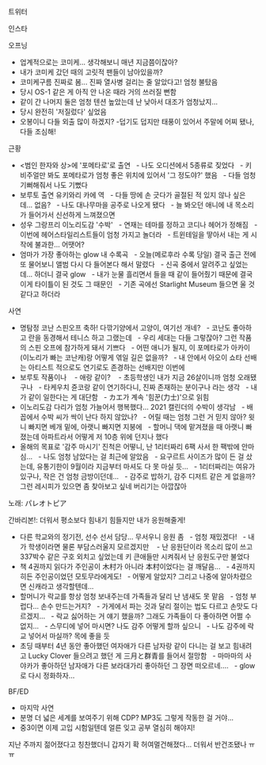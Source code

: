 


트위터



인스타

오프닝
- 업계적으로는 코미케... 생각해보니 매년 지금쯤이잖아?
- 내가 코미케 갔던 때의 고릿적 팬들이 남아있을까?
- 코미케구름 진짜로 봄... 진짜 열사병 걸리는 줄 알았다고! 엄청 불탔음
- 당시 OS-1 같은 게 아직 안 나온 때라 거의 쓰러질 뻔함
- 같이 간 나머지 둘은 엄청 텐션 높았는데 난 낮아서 대조가 엄청났지...
- 당시 완전히 '저질렀다' 싶었음
- 오봉이니 다들 외출 많이 하겠지?
-덥기도 덥지만 태풍이 있어서 주말에 어찌 됐나, 다들 조심해!

근황
- <범인 한자와 상>에 '포메타로'로 출연
  - 나도 오디션에서 5종류로 짖었다
  - 키 비주얼만 봐도 포메타로가 엄청 좋은 위치에 있어서 '그 정도야?' 했음
  - 다들 엄청 기뻐해줘서 나도 기뻤다
- 보루토 출연 유키와리 카에 역
  - 다들 땅에 손 긋다가 골절된 적 있지 않나 싶은데... 없음?
  - 나도 대나무마을 공주로 나오게 됐다
  - 늘 봐오던 애니에 내 목소리가 들어가서 신선하게 느껴졌으면
- 성우 그랑프리 이노리도감 '수박'
  - 연재는 테마를 정하고 코디나 헤어가 정해짐
  - 이번에 헤어스타일리스트들이 엄청 가지고 놀더라
  - 트윈테일을 땋아서 내는 게 시작에 불과한... 어땟어?
- 엄마가 가장 좋아하는 glow 내 수록곡
  - 오늘(메로후라 수록 당일) 결국 출근 전에 또 물어보니 앨범 다시 다 들어본다 해서 말렸다
  - 신곡 중에서 알려주고 싶었는데... 하더니 결국 glow
  - 내가 눈물 흘리면서 들을 때 같이 들어줬기 때문에 결국 이게 타이틀이 된 것도 그 때문인
  - 기존 곡에선 Starlight Museum 들으면 울 것 같다고 하더라

사연
- 명탐정 코난 스핀오프 축하! 다깎기양에서 고양이, 여기선 개네?
  - 코난도 좋아하고 란을 동경해서 테니스 하고 그랬는데
  - 우리 세대는 다들 그렇잖아? 그런 작품의 스핀 오프에 참가하게 돼서 기쁘다
  - 어떤 애니가 될지, 이 포메타로가 아카이(이노리가 빠는 코난캐)랑 어떻게 엮일 길은 없을까?
  - 내 안에서 아오이 쇼타 선배는 아티스트 적으로도 연기로도 존경하는 선배지만 이번에
- 보루토 작품이나 
  - 애랑 같이? 
  - 초등학생인 내가 지금 26살이니까 엄청 오래됐구나
  - 타케우치 쥰코랑 같이 연기하다니, 진짜 존재하는 분이구나 라는 생각
  - 내가 같이 일한다는 게 대단함
  - カエ가 계속 '힘꾼(力士)'으로 읽힘
- 이노리도감 다리가 엄청 가늘어서 행복했다... 2021 캘린더의 수박이 생각남
  - 배꼽에서 수박 씨가 싹이 난다 하지 않았나?
  - 어릴 때는 엄청 그런 거 믿지 않아? 윗니 빠지면 베개 밑에, 아랫니 빠지면 지붕에
  - 할머니 댁에 맡겨졌을 때 아랫니 빠졌는데 아파트라서 어떻게 저 10층 위에 던지나 했다
- 올해의 목표로 '감주 마시기' 진척은 어떻니, 난 1리터짜리 6팩 사서 한 팩밖에 안마심...
  - 나도 엄청 남았다는 걸 최근에 알았음
  - 요구르트 사이즈가 많이 든 걸 샀는데, 유통기한이 9월이라 지금부터 마셔도 다 못 마실 듯...
  - 1리터짜리는 여유가 있구나, 작은 건 엄청 금방이던데...
  - 감주로 밥하기, 감주 디저트 같은 게 없을까? 그런 레시피가 있으면 좀 찾아보고 싶네 버리기는 아깝잖아

노래: パレオトピア

간바리본!: 더워서 평소보다 힘내기 힘들지만 내가 응원해줄게!
- 다른 학교와의 정기전, 선수 선서 담당... 무서우니 응원 좀
  - 엄청 재밌겠다!
  - 내가 학생이라면 물론 부담스러울지 모르겠지만 
  - 난 응원단이라 목소리 많이 쓰고 337박수 같은 구호 외치고 싶었는데 키 큰애들만 시켜줘서 난 응원도구만 불었다
- 책 4권까지 읽다가 주인공이 木村가 아니라 本村이었다는 걸 깨달음...
  - 4권까지 히든 주인공이었던 모토무라에게도!
  - 어떻게 알았지? 그리고 나중에 알아차렸으면 신캐라고 생각할텐데...
- 할머니가 락교를 항상 엄청 보내주는데 가족들과 달리 난 냄새도 못 맡음
  - 엄청 부럽다... 손수 만드는거지?
  - 가게에서 파는 것과 달리 절이는 법도 다르고 손맛도 다르겠지...
  - 락교 싫어하는 거 얘기 했을까? 그래도 가족들이 다 좋아하면 어쩔 수 없지...
  - 스무디에 넣어 마시면? 나도 감주 어떻게 할까 싶으니
  - 나도 감주에 락교 넣어서 마실까? 목에 좋을 듯
- 초딩 때부터 4년 동안 좋아했던 여자애가 다른 남자랑 같이 다니는 걸 보고 힘내려고 Lucky Clover 들으려고 했던 게 三月と群青를 들어서 절망함
  - 마마마의 사야카가 좋아하던 남자애가 다른 보라대가리 좋아하던 그 장면 떠오르네....
  - glow로 다시 정화하자...

BF/ED
- 마지막 사연
- 분명 더 넓은 세계를 보여주기 위해 CDP? MP3도 그렇게 작동한 걸 거야...
- 중3이면 이제 고입 시험일텐데 얼른 잊고 공부 열심히 해야지!

지난 주까지 젊어졌다고 칭찬했더니 갑자기 확 허여멀건해졌다...
더워서 반건조됐나 ㅠㅠ
